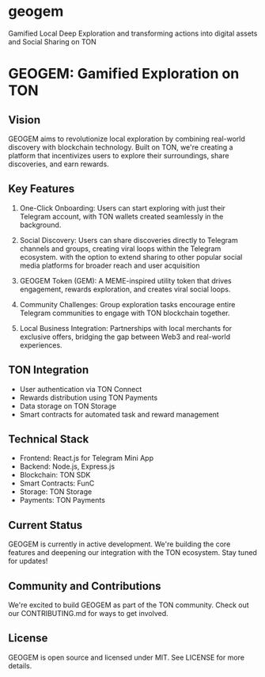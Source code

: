 # geogem
Gamified Local Deep Exploration and transforming actions into digital assets and Social Sharing on TON
# GEOGEM: Gamified Exploration on TON

## Vision
GEOGEM aims to revolutionize local exploration by combining real-world discovery with blockchain technology. Built on TON, we're creating a platform that incentivizes users to explore their surroundings, share discoveries, and earn rewards.

## Key Features
1. One-Click Onboarding: Users can start exploring with just their Telegram account, with TON wallets created seamlessly in the background.

2. Social Discovery: Users can share discoveries directly to Telegram channels and groups, creating viral loops within the Telegram ecosystem. with the option to extend sharing to other popular social media platforms for broader reach and user acquisition

3. GEOGEM Token (GEM): A MEME-inspired utility token that drives engagement, rewards exploration, and creates viral social loops.

4. Community Challenges: Group exploration tasks encourage entire Telegram communities to engage with TON blockchain together.

5. Local Business Integration: Partnerships with local merchants for exclusive offers, bridging the gap between Web3 and real-world experiences.


## TON Integration
- User authentication via TON Connect
- Rewards distribution using TON Payments
- Data storage on TON Storage
- Smart contracts for automated task and reward management

## Technical Stack
- Frontend: React.js for Telegram Mini App
- Backend: Node.js, Express.js
- Blockchain: TON SDK
- Smart Contracts: FunC
- Storage: TON Storage
- Payments: TON Payments

## Current Status
GEOGEM is currently in active development. We're building the core features and deepening our integration with the TON ecosystem. Stay tuned for updates!

## Community and Contributions
We're excited to build GEOGEM as part of the TON community. Check out our CONTRIBUTING.md for ways to get involved.

## License
GEOGEM is open source and licensed under MIT. See LICENSE for more details.
